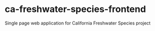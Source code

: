 ca-freshwater-species-frontend
==============================

Single page web application for California Freshwater Species project
